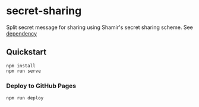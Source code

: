 # secret-sharing

Split secret message for sharing using Shamir's secret sharing scheme. See [dependency](https://github.com/grempe/secrets.js#share-format)

## Quickstart
```
npm install
npm run serve
```

### Deploy to GitHub Pages
```
npm run deploy
```
